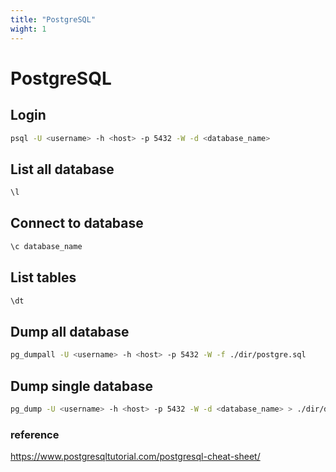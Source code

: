 ```yaml
---
title: "PostgreSQL"
wight: 1
---
```


# PostgreSQL

## Login

```bash
psql -U <username> -h <host> -p 5432 -W -d <database_name>
```

## List all database

```sql
\l
```

## Connect to database

```sql
\c database_name
```

## List tables

```sql
\dt
```

## Dump all database

```bash
pg_dumpall -U <username> -h <host> -p 5432 -W -f ./dir/postgre.sql
```

## Dump single database

```bash
pg_dump -U <username> -h <host> -p 5432 -W -d <database_name> > ./dir/database_name.sql
```



### reference
https://www.postgresqltutorial.com/postgresql-cheat-sheet/